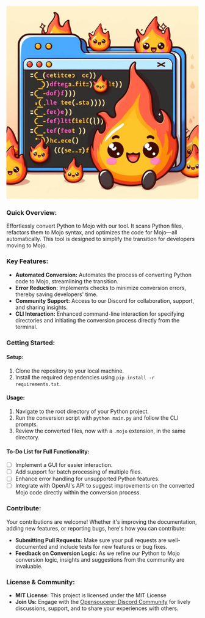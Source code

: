 ![Firefile Logo](firefile.jpg)

### Quick Overview:
Effortlessly convert Python to Mojo with our tool. It scans Python files, refactors them to Mojo syntax, and optimizes the code for Mojo—all automatically. This tool is designed to simplify the transition for developers moving to Mojo.

### Key Features:
- **Automated Conversion:** Automates the process of converting Python code to Mojo, streamlining the transition.
- **Error Reduction:** Implements checks to minimize conversion errors, thereby saving developers' time.
- **Community Support:** Access to our Discord for collaboration, support, and sharing insights.
- **CLI Interaction:** Enhanced command-line interaction for specifying directories and initiating the conversion process directly from the terminal.

### Getting Started:
#### Setup:
1. Clone the repository to your local machine.
2. Install the required dependencies using `pip install -r requirements.txt`.

#### Usage:
1. Navigate to the root directory of your Python project.
2. Run the conversion script with `python main.py` and follow the CLI prompts.
3. Review the converted files, now with a `.mojo` extension, in the same directory.

#### To-Do List for Full Functionality:
- [ ] Implement a GUI for easier interaction.
- [ ] Add support for batch processing of multiple files.
- [ ] Enhance error handling for unsupported Python features.
- [ ] Integrate with OpenAI's API to suggest improvements on the converted Mojo code directly within the conversion process.

### Contribute:
Your contributions are welcome! Whether it's improving the documentation, adding new features, or reporting bugs, here's how you can contribute:
- **Submitting Pull Requests:** Make sure your pull requests are well-documented and include tests for new features or bug fixes.
- **Feedback on Conversion Logic:** As we refine our Python to Mojo conversion logic, insights and suggestions from the community are invaluable.

### License & Community:
- **MIT License:** This project is licensed under the MIT License 
- **Join Us:** Engage with the [Opensoucerer Discord Community](https://discord.gg/Bk8npKbsB9) for lively discussions, support, and to share your experiences with others.


